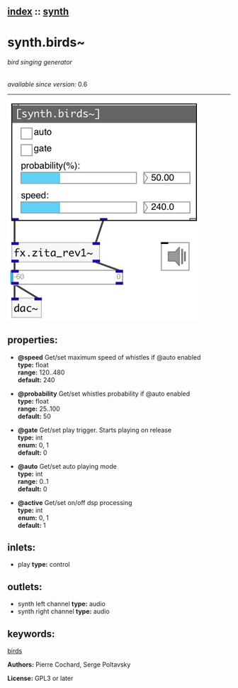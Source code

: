 [index](index.html) :: [synth](category_synth.html)
---

# synth.birds~

###### bird singing generator

*available since version:* 0.6

---




[![example](../examples/img/synth.birds~.jpg)](../examples/pd/synth.birds~.pd)







## properties:

* **@speed** 
Get/set maximum speed of whistles if @auto enabled<br>
__type:__ float<br>
__range:__ 120..480<br>
__default:__ 240<br>

* **@probability** 
Get/set whistles probability if @auto enabled<br>
__type:__ float<br>
__range:__ 25..100<br>
__default:__ 50<br>

* **@gate** 
Get/set play trigger. Starts playing on release<br>
__type:__ int<br>
__enum:__ 0, 1<br>
__default:__ 0<br>

* **@auto** 
Get/set auto playing mode<br>
__type:__ int<br>
__range:__ 0..1<br>
__default:__ 0<br>

* **@active** 
Get/set on/off dsp processing<br>
__type:__ int<br>
__enum:__ 0, 1<br>
__default:__ 1<br>



## inlets:

* play 
__type:__ control<br>



## outlets:

* synth left channel
__type:__ audio<br>
* synth right channel
__type:__ audio<br>



## keywords:

[birds](keywords/birds.html)






**Authors:** Pierre Cochard, Serge Poltavsky




**License:** GPL3 or later





